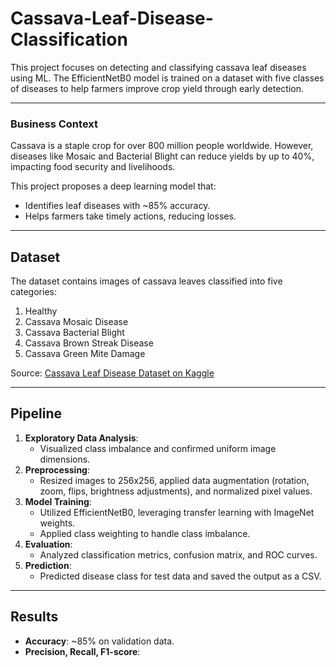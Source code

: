 # Cassava-Leaf-Disease-Classification
This project focuses on detecting and classifying cassava leaf diseases using ML. The EfficientNetB0 model is trained on a dataset with five classes of diseases to help farmers improve crop yield through early detection.

---
### Business Context

Cassava is a staple crop for over 800 million people worldwide. However, diseases like Mosaic and Bacterial Blight can reduce yields by up to 40%, impacting food security and livelihoods.

This project proposes a deep learning model that:
- Identifies leaf diseases with ~85% accuracy.
- Helps farmers take timely actions, reducing losses.
---
## Dataset
The dataset contains images of cassava leaves classified into five categories:
1. Healthy
2. Cassava Mosaic Disease
3. Cassava Bacterial Blight
4. Cassava Brown Streak Disease
5. Cassava Green Mite Damage

Source: [Cassava Leaf Disease Dataset on Kaggle](https://www.kaggle.com/c/cassava-leaf-disease-classification)

---

## Pipeline
1. **Exploratory Data Analysis**:
   - Visualized class imbalance and confirmed uniform image dimensions.
2. **Preprocessing**:
   - Resized images to 256x256, applied data augmentation (rotation, zoom, flips, brightness adjustments), and normalized pixel values.
3. **Model Training**:
   - Utilized EfficientNetB0, leveraging transfer learning with ImageNet weights.
   - Applied class weighting to handle class imbalance.
4. **Evaluation**:
   - Analyzed classification metrics, confusion matrix, and ROC curves.
5. **Prediction**:
   - Predicted disease class for test data and saved the output as a CSV.

---
## Results
- **Accuracy**: ~85% on validation data.
- **Precision, Recall, F1-score**:
